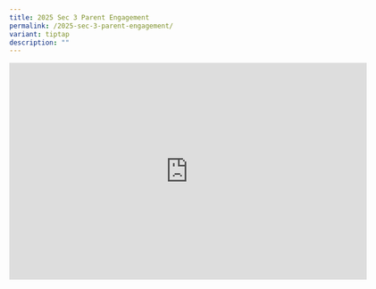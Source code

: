 ```yaml
---
title: 2025 Sec 3 Parent Engagement
permalink: /2025-sec-3-parent-engagement/
variant: tiptap
description: ""
---
```

<div class="iframe-wrapper">
<iframe height="389" width="640" allowfullscreen="true" frameborder="0" src="https://docs.google.com/presentation/d/e/2PACX-1vQ5zUNS-NE7uJ2H6lXxkQYzdYEdtV_vJhGTY45XsbSVw_tGowAgspfUAay2VLROIQ/embed?start=true&amp;loop=true&amp;delayms=3000"></iframe>
</div>
<p></p>